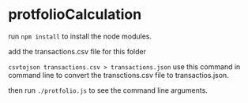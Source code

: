 # protfolioCalculation

run `npm install` to install the node modules.

add the transactions.csv file for this folder

`csvtojson transactions.csv > transactions.json` use this command in command line to convert the transctions.csv file to transactios.json.

then run `./protfolio.js` to see the command line arguments.


